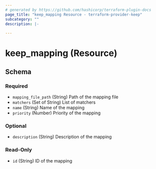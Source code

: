 ```yaml
---
# generated by https://github.com/hashicorp/terraform-plugin-docs
page_title: "keep_mapping Resource - terraform-provider-keep"
subcategory: ""
description: |-
  
---
```


# keep_mapping (Resource)





<!-- schema generated by tfplugindocs -->
## Schema

### Required

- `mapping_file_path` (String) Path of the mapping file
- `matchers` (Set of String) List of matchers
- `name` (String) Name of the mapping
- `priority` (Number) Priority of the mapping

### Optional

- `description` (String) Description of the mapping

### Read-Only

- `id` (String) ID of the mapping

